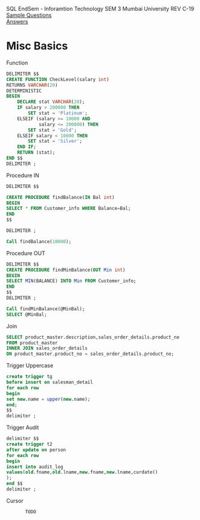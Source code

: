 SQL EndSem - Inforamtion Technology SEM 3 Mumbai University REV C-19
<br>
[Sample Questions](assignment.pdf)
<br>[Answers](ANSWERS.md)

# Misc Basics

Function

```sql
DELIMITER $$
CREATE FUNCTION CheckLevel(salary int) 
RETURNS VARCHAR(20)
DETERMINISTIC
BEGIN
    DECLARE stat VARCHAR(20);
    IF salary > 200000 THEN
        SET stat = 'Platinum';
    ELSEIF (salary >= 10000 AND 
            salary <= 200000) THEN
        SET stat = 'Gold';
    ELSEIF salary < 10000 THEN
        SET stat = 'Silver';
    END IF;
    RETURN (stat);
END $$
DELIMITER ;
```

Procedure IN

```sql
DELIMITER $$

CREATE PROCEDURE findBalance(IN Bal int)
BEGIN
SELECT * FROM Customer_info WHERE Balance=Bal;
END
$$

DELIMITER ;

Call findBalance(10000);
```

Procedure OUT

```sql
DELIMITER $$
CREATE PROCEDURE findMinBalance(OUT Min int)
BEGIN
SELECT MIN(BALANCE) INTO Min FROM Customer_info;
END
$$
DELIMITER ;

Call findMinBalance(@MinBal);
SELECT @MinBal;
```

Join

```sql
SELECT product_master.description,sales_order_details.product_no
FROM product_master
INNER JOIN sales_order_details
ON product_master.product_no = sales_order_details.product_no;
```

Trigger Uppercase

```sql
create trigger tg 
before insert on salesman_detail
for each row 
begin
set new.name = upper(new.name);
end;
$$
delimiter ;
```

Trigger Audit

```sql
delimiter $$
create trigger t2
after update on person
for each row
begin
insert into audit_log
values(old.fname,old.lname,new.fname,new.lname,curdate()
);
end $$
delimiter ;
```

Cursor

```sql
	   TODO
```

